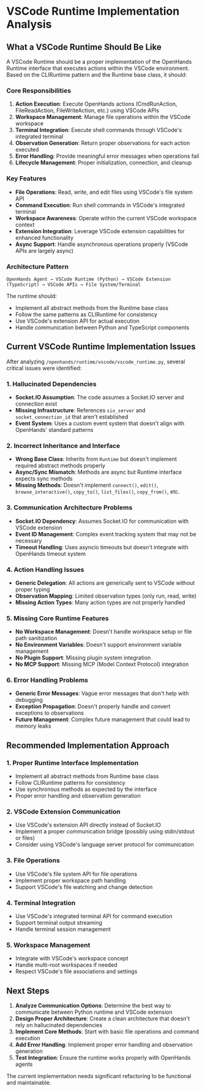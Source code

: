 # VSCode Runtime Implementation Analysis

## What a VSCode Runtime Should Be Like

A VSCode Runtime should be a proper implementation of the OpenHands Runtime interface that executes actions within the VSCode environment. Based on the CLIRuntime pattern and the Runtime base class, it should:

### Core Responsibilities
1. **Action Execution**: Execute OpenHands actions (CmdRunAction, FileReadAction, FileWriteAction, etc.) using VSCode APIs
2. **Workspace Management**: Manage file operations within the VSCode workspace
3. **Terminal Integration**: Execute shell commands through VSCode's integrated terminal
4. **Observation Generation**: Return proper observations for each action executed
5. **Error Handling**: Provide meaningful error messages when operations fail
6. **Lifecycle Management**: Proper initialization, connection, and cleanup

### Key Features
- **File Operations**: Read, write, and edit files using VSCode's file system API
- **Command Execution**: Run shell commands in VSCode's integrated terminal
- **Workspace Awareness**: Operate within the current VSCode workspace context
- **Extension Integration**: Leverage VSCode extension capabilities for enhanced functionality
- **Async Support**: Handle asynchronous operations properly (VSCode APIs are largely async)

### Architecture Pattern
```
OpenHands Agent → VSCode Runtime (Python) → VSCode Extension (TypeScript) → VSCode APIs → File System/Terminal
```

The runtime should:
- Implement all abstract methods from the Runtime base class
- Follow the same patterns as CLIRuntime for consistency
- Use VSCode's extension API for actual execution
- Handle communication between Python and TypeScript components

## Current VSCode Runtime Implementation Issues

After analyzing `/openhands/runtime/vscode/vscode_runtime.py`, several critical issues were identified:

### 1. **Hallucinated Dependencies**
- **Socket.IO Assumption**: The code assumes a Socket.IO server and connection exist
- **Missing Infrastructure**: References `sio_server` and `socket_connection_id` that aren't established
- **Event System**: Uses a custom event system that doesn't align with OpenHands' standard patterns

### 2. **Incorrect Inheritance and Interface**
- **Wrong Base Class**: Inherits from `Runtime` but doesn't implement required abstract methods properly
- **Async/Sync Mismatch**: Methods are async but Runtime interface expects sync methods
- **Missing Methods**: Doesn't implement `connect()`, `edit()`, `browse_interactive()`, `copy_to()`, `list_files()`, `copy_from()`, etc.

### 3. **Communication Architecture Problems**
- **Socket.IO Dependency**: Assumes Socket.IO for communication with VSCode extension
- **Event ID Management**: Complex event tracking system that may not be necessary
- **Timeout Handling**: Uses asyncio timeouts but doesn't integrate with OpenHands timeout system

### 4. **Action Handling Issues**
- **Generic Delegation**: All actions are generically sent to VSCode without proper typing
- **Observation Mapping**: Limited observation types (only run, read, write)
- **Missing Action Types**: Many action types are not properly handled

### 5. **Missing Core Runtime Features**
- **No Workspace Management**: Doesn't handle workspace setup or file path sanitization
- **No Environment Variables**: Doesn't support environment variable management
- **No Plugin Support**: Missing plugin system integration
- **No MCP Support**: Missing MCP (Model Context Protocol) integration

### 6. **Error Handling Problems**
- **Generic Error Messages**: Vague error messages that don't help with debugging
- **Exception Propagation**: Doesn't properly handle and convert exceptions to observations
- **Future Management**: Complex future management that could lead to memory leaks

## Recommended Implementation Approach

### 1. **Proper Runtime Interface Implementation**
- Implement all abstract methods from Runtime base class
- Follow CLIRuntime patterns for consistency
- Use synchronous methods as expected by the interface
- Proper error handling and observation generation

### 2. **VSCode Extension Communication**
- Use VSCode's extension API directly instead of Socket.IO
- Implement a proper communication bridge (possibly using stdin/stdout or files)
- Consider using VSCode's language server protocol for communication

### 3. **File Operations**
- Use VSCode's file system API for file operations
- Implement proper workspace path handling
- Support VSCode's file watching and change detection

### 4. **Terminal Integration**
- Use VSCode's integrated terminal API for command execution
- Support terminal output streaming
- Handle terminal session management

### 5. **Workspace Management**
- Integrate with VSCode's workspace concept
- Handle multi-root workspaces if needed
- Respect VSCode's file associations and settings

## Next Steps

1. **Analyze Communication Options**: Determine the best way to communicate between Python runtime and VSCode extension
2. **Design Proper Architecture**: Create a clean architecture that doesn't rely on hallucinated dependencies
3. **Implement Core Methods**: Start with basic file operations and command execution
4. **Add Error Handling**: Implement proper error handling and observation generation
5. **Test Integration**: Ensure the runtime works properly with OpenHands agents

The current implementation needs significant refactoring to be functional and maintainable.
